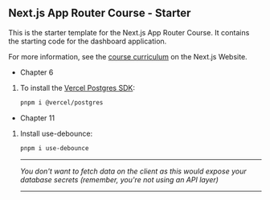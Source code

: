 ## Next.js App Router Course - Starter

This is the starter template for the Next.js App Router Course. It contains the starting code for the dashboard application.

For more information, see the [course curriculum](https://nextjs.org/learn) on the Next.js Website.

- Chapter 6
1. To install the [Vercel Postgres SDK](https://vercel.com/docs/storage/vercel-postgres/sdk):
	```bash
	pnpm i @vercel/postgres
	```

- Chapter 11
1. Install use-debounce:
	```bash
	pnpm i use-debounce
	```
	---
	
	*You don't want to fetch data on the client as this would expose your database secrets (remember, you're not using an API layer)*
	
	---

